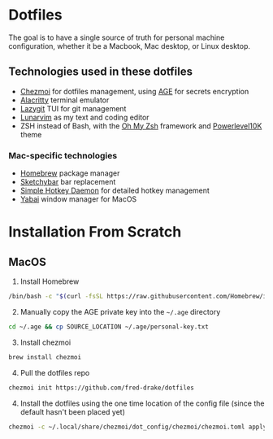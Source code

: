 # Dotfiles

The goal is to have a single source of truth for personal machine configuration, whether it be a Macbook, Mac desktop, or Linux desktop.

## Technologies used in these dotfiles

- [Chezmoi](https://www.chezmoi.io/) for dotfiles management, using [AGE](https://github.com/FiloSottile/age) for secrets encryption
- [Alacritty](https://github.com/alacritty/alacritty) terminal emulator
- [Lazygit](https://github.com/jesseduffield/lazygit) TUI for git management
- [Lunarvim](https://www.lunarvim.org/) as my text and coding editor
- ZSH instead of Bash, with the [Oh My Zsh](https://ohmyz.sh/) framework and [Powerlevel10K](https://github.com/romkatv/powerlevel10k) theme

### Mac-specific technologies
- [Homebrew](https://brew.sh/) package manager
- [Sketchybar](https://github.com/FelixKratz/SketchyBar) bar replacement
- [Simple Hotkey Daemon](https://github.com/koekeishiya/skhd) for detailed hotkey management
- [Yabai](https://github.com/koekeishiya/yabai) window manager for MacOS


# Installation From Scratch

## MacOS

1. Install Homebrew
```bash
/bin/bash -c "$(curl -fsSL https://raw.githubusercontent.com/Homebrew/install/HEAD/install.sh)"
```

2. Manually copy the AGE private key into the `~/.age` directory
```bash
cd ~/.age && cp SOURCE_LOCATION ~/.age/personal-key.txt
```

3. Install chezmoi
```bash
brew install chezmoi
```

4. Pull the dotfiles repo
```bash
chezmoi init https://github.com/fred-drake/dotfiles
```

4. Install the dotfiles using the one time location of the config file (since the default hasn't been placed yet)
```bash
chezmoi -c ~/.local/share/chezmoi/dot_config/chezmoi/chezmoi.toml apply
```
